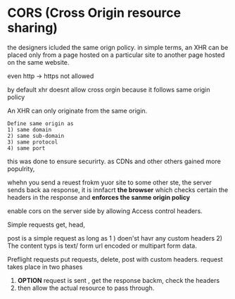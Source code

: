 # CORS (Cross Origin resource sharing)
the designers icluded the same orign policy. in simple terms, an XHR can be placed only from a page hosted on a particular site to another page hosted on the same website.   

even http -> https not allowed 

by default xhr doesnt allow cross orgin because it follows same origin policy

An  XHR can only originate from the same origin.

    Define same origin as 
    1) same domain
    2) same sub-domain
    3) same protocol
    4) same port
this was done to ensure securirty. as CDNs and other others gained more populrity, 


whehn you send a reuest frokm yuor site to some other ste, the server sends back aa response, it is innfacrt **the  browser** which checks certain the headers in 
the response and **enforces the sanme origin policy** 

enable cors on the server side by allowing Access control headers. 

Simple requests 
get, head, 

post is a simple request as long as 
1 ) doen'st havr any custom headers
2) The content typs is text/ form url encoded or multipart form data.


Preflight requests
put requests, delete, post with custom headers.
request takes place in two phases
1) **OPTION** request is sent , get the response backm, check the headers 
2) then allow the actual resource to pass through.  



